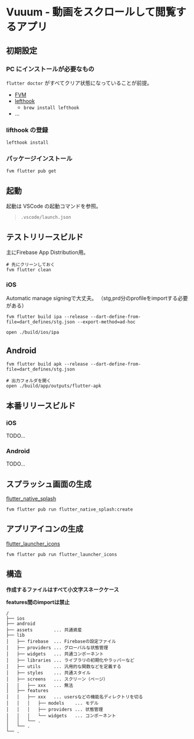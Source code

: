 # Vuuum - 動画をスクロールして閲覧するアプリ

## 初期設定

### PC にインストールが必要なもの

`flutter doctor` がすべてクリア状態になっていることが前提。

- [FVM](https://fvm.app/docs/getting_started/installation)
- [lefthook](https://github.com/evilmartians/lefthook#usage)
  - `brew install lefthook`
- ...

### lifthook の登録

```
lefthook install
```

### パッケージインストール

```
fvm flutter pub get
```

## 起動

起動は VSCode の起動コマンドを参照。

> `.vscode/launch.json`

## テストリリースビルド 

主にFirebase App Distribution用。

```
# 先にクリーンしておく
fvm flutter clean
```

### iOS

Automatic manage signingで大丈夫。
（stg,prd分のprofileをimportする必要がある）

```
fvm flutter build ipa --release --dart-define-from-file=dart_defines/stg.json --export-method=ad-hoc

open ./build/ios/ipa
```

## Android

```
fvm flutter build apk --release --dart-define-from-file=dart_defines/stg.json

# 出力フォルダを開く
open ./build/app/outputs/flutter-apk
```

## 本番リリースビルド 

### iOS

TODO...

### Android

TODO...

## スプラッシュ画面の生成

[flutter_native_splash](https://pub.dev/packages/flutter_native_splash)

```
fvm flutter pub run flutter_native_splash:create
```

## アプリアイコンの生成

[flutter_launcher_icons](https://pub.dev/packages/flutter_launcher_icons)

```
fvm flutter pub run flutter_launcher_icons
```

## 構造

**作成するファイルはすべて小文字スネークケース**

**features間のimportは禁止**

```
/
├── ios
├── android
├── assets        ... 共通資産
├── lib
│   ├── firebase  ... Firebaseの設定ファイル
│   ├── providers ... グローバルな状態管理
│   ├── widgets   ... 共通コンポーネント
│   ├── libraries ... ライブラリの初期化やラッパーなど
│   ├── utils     ... 汎用的な関数などを定義する
│   ├── styles    ... 共通スタイル
│   ├── screens   ... スクリーン（ページ）
│   │   ├── xxx   ... 無法
│   ├── features
│   │   ├── xxx   ... usersなどの機能名ディレクトリを切る
│   │   │   ├── models    ... モデル
│   │   │   ├── providers ... 状態管理
│   │   │   └── widgets   ... コンポーネント
│   │   └── .
│   └── .
└── .
```
